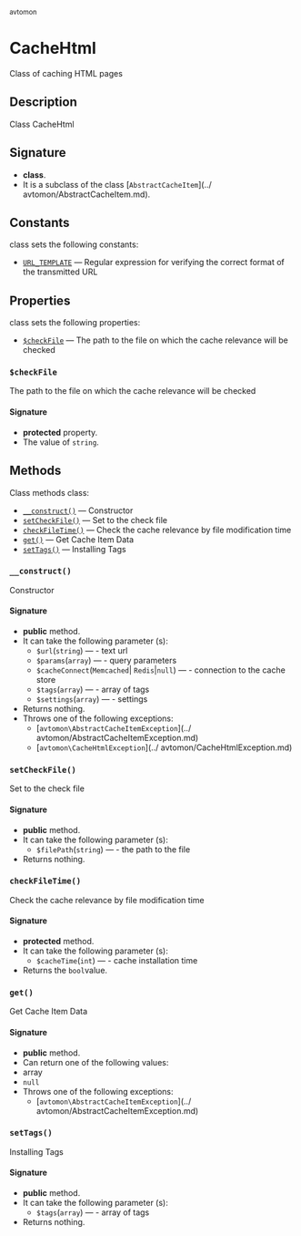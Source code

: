 <small> avtomon </small>

CacheHtml
=========

Class of caching HTML pages

Description
-----------

Class CacheHtml

Signature
---------

- **class**.
- It is a subclass of the class [`AbstractCacheItem`](../ avtomon/AbstractCacheItem.md).

Constants
---------

class sets the following constants:

  - [`URL_TEMPLATE`](#URL_TEMPLATE) &mdash; Regular expression for verifying the correct format of the transmitted URL

Properties
----------

class sets the following properties:

  - [`$checkFile`](#$checkFile) &mdash; The path to the file on which the cache relevance will be checked

### `$checkFile`<a name="checkFile"> </a>

The path to the file on which the cache relevance will be checked

#### Signature

- **protected** property.
- The value of `string`.

Methods
-------

Class methods class:

  - [`__construct()`](#__construct) &mdash; Constructor
  - [`setCheckFile()`](#setCheckFile) &mdash; Set to the check file
  - [`checkFileTime()`](#checkFileTime) &mdash; Check the cache relevance by file modification time
  - [`get()`](#get) &mdash; Get Cache Item Data
  - [`setTags()`](#setTags) &mdash; Installing Tags

### `__construct()`<a name="__construct"> </a>

Constructor

#### Signature

- **public** method.
- It can take the following parameter (s):
	- `$url`(`string`) &mdash; - text url
	- `$params`(`array`) &mdash; - query parameters
	- `$cacheConnect`(`Memcached`| `Redis`|`null`) &mdash; - connection to the cache store
	- `$tags`(`array`) &mdash; - array of tags
	- `$settings`(`array`) &mdash; - settings
- Returns nothing.
- Throws one of the following exceptions:
  - [`avtomon\AbstractCacheItemException`](../ avtomon/AbstractCacheItemException.md)
  - [`avtomon\CacheHtmlException`](../ avtomon/CacheHtmlException.md)

### `setCheckFile()`<a name="setCheckFile"> </a>

Set to the check file

#### Signature

- **public** method.
- It can take the following parameter (s):
	- `$filePath`(`string`) &mdash; - the path to the file
- Returns nothing.

### `checkFileTime()`<a name="checkFileTime"> </a>

Check the cache relevance by file modification time

#### Signature

- **protected** method.
- It can take the following parameter (s):
	- `$cacheTime`(`int`) &mdash; - cache installation time
- Returns the `bool`value.

### `get()`<a name="get"> </a>

Get Cache Item Data

#### Signature

- **public** method.
- Can return one of the following values:
- array
- `null`
- Throws one of the following exceptions:
  - [`avtomon\AbstractCacheItemException`](../ avtomon/AbstractCacheItemException.md)

### `setTags()`<a name="setTags"> </a>

Installing Tags

#### Signature

- **public** method.
- It can take the following parameter (s):
	- `$tags`(`array`) &mdash; - array of tags
- Returns nothing.

